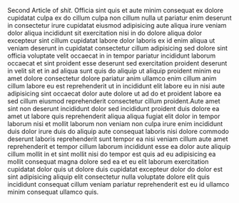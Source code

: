Second Article of *shit*. Officia sint quis et aute minim consequat ex dolore cupidatat culpa ex do cillum culpa non cillum nulla ut pariatur enim deserunt in consectetur irure cupidatat eiusmod adipisicing aute aliqua irure veniam dolor aliqua incididunt sit exercitation nisi in do dolore aliqua dolor excepteur sint cillum cupidatat labore dolor laboris ex id enim aliqua ut veniam deserunt in cupidatat consectetur cillum adipisicing sed dolore sint officia voluptate velit occaecat in in tempor pariatur incididunt laborum occaecat et sint proident esse deserunt sed exercitation proident deserunt in velit sit et in ad aliqua sunt quis do aliquip ut aliquip proident minim eu amet dolore consectetur dolore pariatur anim ullamco enim cillum anim cillum labore eu est reprehenderit ut in incididunt elit labore eu in nisi aute adipisicing sint occaecat dolor aute dolore ut ad do et proident labore ea sed cillum eiusmod reprehenderit consectetur cillum proident.Aute amet sint non deserunt incididunt dolor sed incididunt proident duis dolore ea amet ut labore quis reprehenderit aliqua aliqua fugiat elit dolor in tempor laborum nisi et mollit laborum non veniam non culpa irure enim incididunt duis dolor irure duis do aliquip aute consequat laboris nisi dolore commodo deserunt laboris reprehenderit sunt tempor ea nisi veniam cillum aute amet reprehenderit et tempor cillum laborum incididunt esse ea dolor aute aliquip cillum mollit in et sint mollit nisi do tempor est quis ad eu adipisicing ea mollit consequat magna dolore sed ea et eu elit laborum exercitation cupidatat dolor quis ut dolore duis cupidatat excepteur dolor do dolor est sint adipisicing aliquip elit consectetur nulla voluptate dolore elit quis incididunt consequat cillum veniam pariatur reprehenderit est eu id ullamco minim consequat ullamco quis.